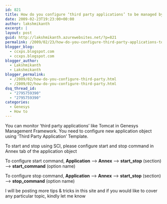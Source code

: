```yaml
---
id: 821
title: How do you configure ‘third party applications’ to be managed by Genesys?
date: 2009-02-23T19:23:00+00:00
author: lakshmikanth
excerpt: |
layout: post
guid: http://lakshmikanth.azurewebsites.net/?p=821
permalink: /2009/02/23/how-do-you-configure-third-party-applications-to-be-managed-by-genesys/
blogger_blog:
  - ccxps.blogspot.com
  - ccxps.blogspot.com
blogger_author:
  - Lakshmikanth
  - Lakshmikanth
blogger_permalink:
  - /2009/02/how-do-you-configure-third-party.html
  - /2009/02/how-do-you-configure-third-party.html
dsq_thread_id:
  - "2795759390"
  - "2795759390"
categories:
  - Genesys
  - How to
---
```

You can monitor ‘third party applications’ like Tomcat in Genesys Management Framework. You need to configure new application object using ‘Third Party Application’ Template.

To start and stop using SCI, please configure start and stop command in Annex tab of the application object

To configure start command, **Application** –> **Annex** –> **start_stop** (section) –> **start_command** (option name)

To configure stop command, **Application** –> **Annex** –> **start_stop** (section) –> **stop_command** (option name)

I will be posting more tips & tricks in this site and if you would like to cover any particular topic, kindly let me know